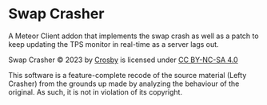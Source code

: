 # Swap Crasher

A Meteor Client addon that implements the swap crash as well as a patch to keep updating the TPS monitor in real-time as a server lags out.

Swap Crasher © 2023 by [Crosby](https://github.com/RacoonDog) is licensed under [CC BY-NC-SA 4.0](https://github.com/RacoonDog/SwapCrasher/blob/master/LICENSE)

This software is a feature-complete recode of the source material (Lefty Crasher) from the grounds up made by analyzing the behaviour of the original. As such, it is not in violation of its copyright.
